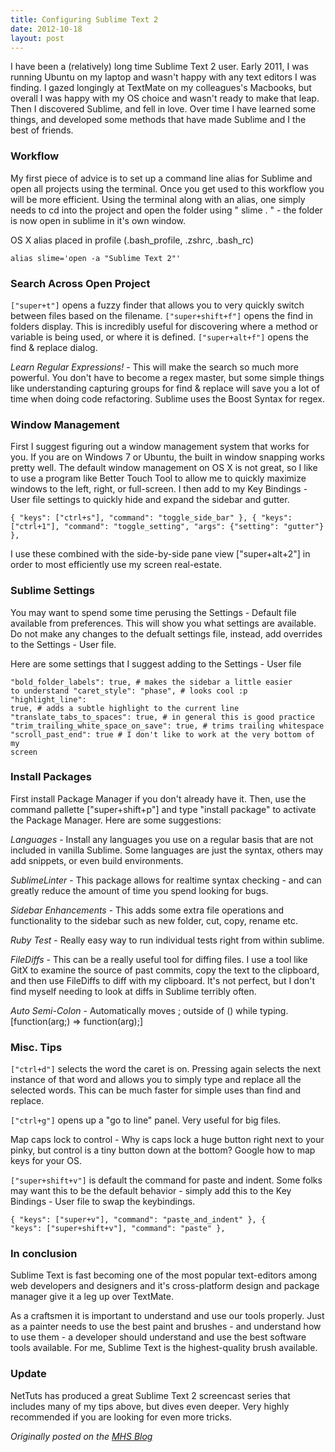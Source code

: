 ```yaml
---
title: Configuring Sublime Text 2
date: 2012-10-18
layout: post
---
```

I have been a (relatively) long time Sublime Text 2 user. Early 2011, I was running Ubuntu on my laptop and wasn't happy with any text editors I was finding. I gazed longingly at TextMate on my colleagues's Macbooks, but overall I was happy with my OS choice and wasn't ready to make that leap. Then I discovered Sublime, and fell in love. Over time I have learned some things, and developed some methods that have made Sublime and I the best of friends.

### Workflow

My first piece of advice is to set up a command line alias for Sublime and open all projects using the terminal. Once you get used to this workflow you will be more efficient. Using the terminal along with an alias, one simply needs to cd into the project and open the folder using " slime . " - the folder is now open in sublime in it's own window.

OS X alias placed in profile (.bash\_profile, .zshrc, .bash\_rc)

<code>alias slime='open -a "Sublime Text 2"'</code>

### Search Across Open Project

<code>["super+t"]</code> opens a fuzzy finder that allows you to very quickly switch between files based on the filename. <code>["super+shift+f"]</code> opens the find in folders display. This is incredibly useful for discovering where a method or variable is being used, or where it is defined. <code>["super+alt+f"]</code> opens the find & replace dialog.

<em>Learn Regular Expressions!</em> - This will make the search so much more powerful. You don't have to become a regex master, but some simple things like understanding capturing groups for find & replace will save you a lot of time when doing code refactoring. Sublime uses the Boost Syntax for regex.

### Window Management

First I suggest figuring out a window management system that works for you. If you are on Windows 7 or Ubuntu, the built in window snapping works pretty well. The default window management on OS X is not great, so I like to use a program like Better Touch Tool to allow me to quickly maximize windows to the left, right, or full-screen. I then add to my Key Bindings - User file settings to quickly hide and expand the sidebar and gutter.

<code>{ "keys": ["ctrl+s"], "command": "toggle\_side\_bar" }, 
{ "keys": ["ctrl+1"], "command": "toggle\_setting", "args": {"setting": "gutter"} },</code>

I use these combined with the side-by-side pane view ["super+alt+2"] in order to most efficiently use my screen real-estate.

### Sublime Settings

You may want to spend some time perusing the Settings - Default file available from preferences. This will show you what settings are available. Do not make any changes to the defualt settings file, instead, add overrides to the Settings - User file.

Here are some settings that I suggest adding to the Settings - User file

<code>"bold\_folder\_labels": true, # makes the sidebar a little easier to understand
"caret\_style": "phase", # looks cool :p
"highlight\_line": true, # adds a subtle highlight to the current line
"translate\_tabs\_to\_spaces": true, # in general this is good practice
"trim\_trailing\_white\_space\_on\_save": true, # trims trailing whitespace
"scroll\_past\_end": true # I don't like to work at the very bottom of my screen</code>

### Install Packages

First install Package Manager if you don't already have it. Then, use the command pallette ["super+shift+p"] and type "install package" to activate the Package Manager. Here are some suggestions:

<em>Languages</em> - Install any languages you use on a regular basis that are not included in vanilla Sublime. Some languages are just the syntax, others may add snippets, or even build environments.

<em>SublimeLinter</em> - This package allows for realtime syntax checking - and can greatly reduce the amount of time you spend looking for bugs.

<em>Sidebar Enhancements</em> - This adds some extra file operations and functionality to the sidebar such as new folder, cut, copy, rename etc.

<em>Ruby Test</em> - Really easy way to run individual tests right from within sublime.

<em>FileDiffs</em> - This can be a really useful tool for diffing files. I use a tool like GitX to examine the source of past commits, copy the text to the clipboard, and then use FileDiffs to diff with my clipboard. It's not perfect, but I don't find myself needing to look at diffs in Sublime terribly often.

<em>Auto Semi-Colon</em> - Automatically moves ; outside of () while typing. [function(arg;) => function(arg);]

### Misc. Tips

<code>["ctrl+d"]</code> selects the word the caret is on. Pressing again selects the next instance of that word and allows you to simply type and replace all the selected words. This can be much faster for simple uses than find and replace.

<code>["ctrl+g"]</code> opens up a "go to line" panel. Very useful for big files.

Map caps lock to control - Why is caps lock a huge button right next to your pinky, but control is a tiny button down at the bottom? Google how to map keys for your OS.

<code>["super+shift+v"]</code> is default the command for paste and indent. Some folks may want this to be the default behavior - simply add this to the Key Bindings - User file to swap the keybindings.

<code>{ "keys": ["super+v"], "command": "paste\_and\_indent" },
{ "keys": ["super+shift+v"], "command": "paste" },</code>

### In conclusion

Sublime Text is fast becoming one of the most popular text-editors among web developers and designers and it's cross-platform design and package manager give it a leg up over TextMate.

As a craftsmen it is important to understand and use our tools properly. Just as a painter needs to use the best paint and brushes - and understand how to use them - a developer should understand and use the best software tools available. For me, Sublime Text is the highest-quality brush available.

### Update

NetTuts has produced a great Sublime Text 2 screencast series that includes many of my tips above, but dives even deeper. Very highly recommended if you are looking for even more tricks.

<em>Originally posted on the <a href="http://www.mutuallyhuman.com/blog/2012/10/18/configuring-sublime-text-2/">MHS Blog</a></em>
